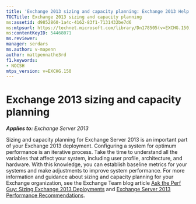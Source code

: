```yaml
---
title: 'Exchange 2013 sizing and capacity planning: Exchange 2013 Help'
TOCTitle: Exchange 2013 sizing and capacity planning
ms:assetid: d9852860-1a4c-4162-83f1-7131432be7d6
ms:mtpsurl: https://technet.microsoft.com/library/Dn178505(v=EXCHG.150)
ms:contentKeyID: 54468071
ms.reviewer: 
manager: serdars
ms.author: v-mapenn
author: mattpennathe3rd
f1.keywords:
- NOCSH
mtps_version: v=EXCHG.150
---
```


# Exchange 2013 sizing and capacity planning

_**Applies to:** Exchange Server 2013_

Sizing and capacity planning for Exchange Server 2013 is an important part of your Exchange 2013 deployment. Configuring a system for optimum performance is an iterative process. Take the time to understand all the variables that affect your system, including user profile, architecture, and hardware. With this knowledge, you can establish baseline metrics for your systems and make adjustments to improve system performance. For more information and guidance about sizing and capacity planning for your Exchange organization, see the Exchange Team blog article [Ask the Perf Guy: Sizing Exchange 2013 Deployments](https://techcommunity.microsoft.com/t5/exchange-team-blog/ask-the-perf-guy-sizing-exchange-2013-deployments/ba-p/594229) and [Exchange Server 2013 Performance Recommendations](exchange-server-2013-performance-recommendations-exchange-2013-help.md).
